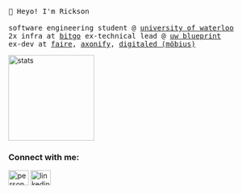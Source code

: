 <samp> 👋 Heyo! I'm Rickson </samp>
<br></br>
<samp>
  software engineering student @ [university of waterloo](https://uwaterloo.ca/future-students/programs/software-engineering)
  <br>
  2x infra at [bitgo](https://www.bitgo.com/)
  ex-technical lead @ [uw blueprint](https://uwblueprint.org/)
  <br>
  ex-dev at [faire](https://www.faire.com/), [axonify](https://axonify.com/), [digitaled (möbius)](https://www.digitaled.com/)
  <br>
</samp>

<div>
<img height="170" src="https://github-readme-stats.vercel.app/api?username=MatoPlus&count_private=true&include_all_commits=true&theme=onedark" alt="stats" />
</div>

<h3 align="left">Connect with me:</h3>
<p align="left">
<a href="https://rixinyang.me" target="blank"><img align="center" src="https://cdn.jsdelivr.net/npm/simple-icons@5.12.0/icons/aboutdotme.svg" alt="personal-site" height="30" width="40" /></a>
<a href="https://linkedin.com/in/rixinyang" target="blank"><img align="center" src="https://cdn.jsdelivr.net/npm/simple-icons@3.0.1/icons/linkedin.svg" alt="linkedin" height="30" width="40"/></a>
</p>
